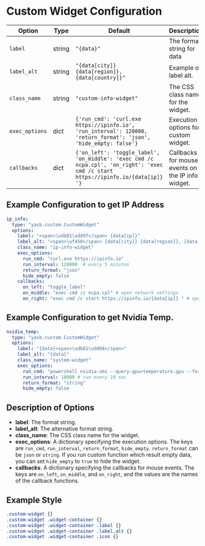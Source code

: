 # Custom Widget Configuration

| Option          | Type    | Default                                                                 | Description                                                                 |
|-----------------|---------|-------------------------------------------------------------------------|-----------------------------------------------------------------------------|
| `label`         | string  | `"{data}"`                                | The format string for data |
| `label_alt`     | string  | `"{data[city]} {data[region]}, {data[country]}"`    | Example of label alt. |
| `class_name`    | string  | `"custom-info-widget"`                                                      | The CSS class name for the widget. |
| `exec_options`  | dict    | `{'run_cmd': 'curl.exe https://ipinfo.io', 'run_interval': 120000, 'return_format': 'json', 'hide_empty: false'}` | Execution options for custom widget. |
| `callbacks`     | dict    | `{'on_left': 'toggle_label', 'on_middle': 'exec cmd /c ncpa.cpl', 'on_right': 'exec cmd /c start https://ipinfo.io/{data[ip]} '}` | Callbacks for mouse events on the IP info widget. |

## Example Configuration to get IP Address

```yaml
ip_info:
  type: "yasb.custom.CustomWidget"
  options:
    label: "<span>\udb81\udd9f</span> {data[ip]}"
    label_alt: "<span>\uf450</span> {data[city]} {data[region]}, {data[country]}"
    class_name: "ip-info-widget"
    exec_options:
      run_cmd: "curl.exe https://ipinfo.io"
      run_interval: 120000  # every 5 minutes
      return_format: "json"
      hide_empty: false
    callbacks:
      on_left: "toggle_label"
      on_middle: "exec cmd /c ncpa.cpl" # open network settings
      on_right: "exec cmd /c start https://ipinfo.io/{data[ip]} " # open ipinfo in browser
```

## Example Configuration to get Nvidia Temp.

```yaml
nvidia_temp:
  type: "yasb.custom.CustomWidget"
  options:
    label: "{data}<span>\udb81\udd04</span>"
    label_alt: "{data}"
    class_name: "system-widget"
    exec_options:
      run_cmd: "powershell nvidia-smi --query-gpu=temperature.gpu --format=csv,noheader"
      run_interval: 10000 # run every 10 sec
      return_format: "string"
      hide_empty: false
```

## Description of Options

- **label**: The format string.
- **label_alt**: The alternative format string.
- **class_name**: The CSS class name for the widget.
- **exec_options**: A dictionary specifying the execution options. The keys are `run_cmd`, `run_interval`, `return_format`, `hide_empty`. `return_format` can be `json` or `string`. If you run custom function which result empty data, you can set `hide_empty` to `true` to hide the widget.
- **callbacks**: A dictionary specifying the callbacks for mouse events. The keys are `on_left`, `on_middle`, and `on_right`, and the values are the names of the callback functions.

## Example Style
```css
.custom-widget {}
.custom-widget .widget-container {}
.custom-widget .widget-container .label {}
.custom-widget .widget-container .label.alt {}
.custom-widget .widget-container .icon {}
```
